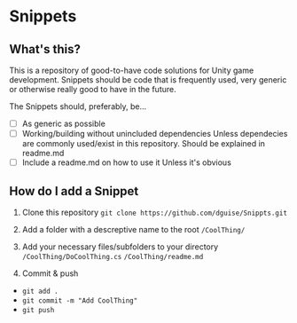 # Snippets

## What's this?

This is a repository of good-to-have code solutions for Unity game development.
Snippets should be code that is frequently used, very generic or otherwise really good to have in the future. 

The Snippets should, preferably, be... 

- [ ] As generic as possible
- [ ] Working/building without unincluded dependencies
	Unless dependecies are commonly used/exist in this repository. Should be explained in readme.md
- [ ] Include a readme.md on how to use it
	Unless it's obvious

## How do I add a Snippet

1. Clone this repository
`git clone https://github.com/dguise/Snippts.git`

2. Add a folder with a descreptive name to the root
`/CoolThing/`

3. Add your necessary files/subfolders to your directory
`/CoolThing/DoCoolThing.cs`
`/CoolThing/readme.md`

4. Commit & push
- `git add .`
- `git commit -m "Add CoolThing"`
- `git push`